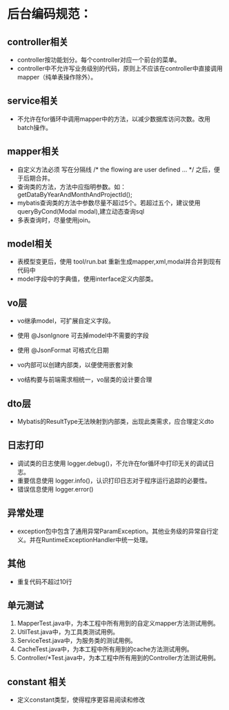 # 后台编码规范：
## controller相关
  - controller按功能划分。每个controller对应一个前台的菜单。
  - controller中不允许写业务级别的代码，原则上不应该在controller中直接调用mapper（纯单表操作除外）。

## service相关
 - 不允许在for循环中调用mapper中的方法，以减少数据库访问次数。改用batch操作。
 

## mapper相关
 - 自定义方法必须 写在分隔线 /* the flowing are user defined ... */ 之后，便于后期合并。
 - 查询类的方法，方法中应指明参数。如：getDataByYearAndMonthAndProjectId();
 - mybatis查询类的方法中参数尽量不超过5个。若超过五个，建议使用queryByCond(Modal modal),建立动态查询sql
 - 多表查询时，尽量使用join。

## model相关
 - 表模型变更后，使用 tool/run.bat 重新生成mapper,xml,modal并合并到现有代码中
 - model字段中的字典值，使用interface定义内部类。 

## vo层
 - vo继承model，可扩展自定义字段。
 
 - 使用 @JsonIgnore 可去掉model中不需要的字段
 - 使用 @JsonFormat 可格式化日期
 - vo内部可以创建内部类，以便使用嵌套对象
 - vo结构要与前端需求相统一，vo层类的设计要合理

## dto层
 - Mybatis的ResultType无法映射到内部类，出现此类需求，应合理定义dto 
 
## 日志打印
 - 调试类的日志使用 logger.debug()，不允许在for循环中打印无关的调试日志。
 - 重要信息使用 logger.info()，认识打印日志对于程序运行追踪的必要性。
 - 错误信息使用 logger.error()

## 异常处理
 - exception包中包含了通用异常ParamException。其他业务级的异常自行定义。并在RuntimeExceptionHandler中统一处理。

## 其他
  - 重复代码不超过10行
  

## 单元测试
1. MapperTest.java中，为本工程中所有用到的自定义mapper方法测试用例。
2. UtilTest.java中，为工具类测试用例。
3. ServiceTest.java中，为服务类的测试用例。
4. CacheTest.java中，为本工程中所有用到的cache方法测试用例。
5. Controller/*Test.java中，为本工程中所有用到的Controller方法测试用例。

## constant 相关
- 定义constant类型，使得程序更容易阅读和修改